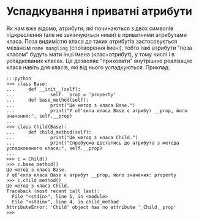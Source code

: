 # Успадкування і приватні атрибути

Як нам вже відомо, 
атрибути, які починаються з двох символів підкреслення (але не закінчуються ними) 
є приватними атрибутами класа. 
Поза видимістю класа до таких атрибутів застосовується механізм `name mangling` (спотворення імені), 
тобто такі атрибути "поза класом" будуть мати інші імена (клас+атрибут), 
у тому числі і в успадкованих класах. 
Це дозволяє "приховати" внутрішню реалізацію класа навіть для класів, 
які від нього успадкуються. 
Приклад:

	:::python
	>>> class Base:
	...     def __init__(self):
	...             self.__prop = 'property'
	...     def base_method(self):
	...             print("Це метод з класа Base.")
	...             print("У об'єкта класа Base є атрибут __prop, його значення:", self.__prop)
	...
	>>> class Child(Base):
	...     def child_method(self):
	...             print("Це метод з класа Child.")
	...             print("Спробуємо дістатись до атрибута з метода успадкованого класа:", self.__prop)
	...
	>>> c = Child()
	>>> c.base_method()
	Це метод з класа Base.
	У об'єкта класа Base є атрибут __prop, його значення: property
	>>> c.child_method()
	Це метод з класа Child.
	Traceback (most recent call last):
	  File "<stdin>", line 1, in <module>
	  File "<stdin>", line 4, in child_method
	AttributeError: 'Child' object has no attribute '_Child__prop'
	>>>

